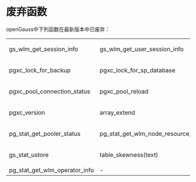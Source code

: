 # 废弃函数<a name="ZH-CN_TOPIC_0308046608"></a>

openGauss中下列函数在最新版本中已废弃：

<a name="table1861615120162"></a>
<table><tbody><tr id="row116501251161610"><td class="cellrowborder" valign="top" width="14.285714285714285%"><p id="p26505512166"><a name="p26505512166"></a><a name="p26505512166"></a>gs_wlm_get_session_info</p>
</td>
<td class="cellrowborder" valign="top" width="14.285714285714285%"><p id="p3651751151616"><a name="p3651751151616"></a><a name="p3651751151616"></a>gs_wlm_get_user_session_info</p>
</td>
<td class="cellrowborder" valign="top" width="14.285714285714285%"><p id="p4651451201611"><a name="p4651451201611"></a><a name="p4651451201611"></a>pgxc_get_csn</p>
</td>
<td class="cellrowborder" valign="top" width="9.077276816954914%"><p id="p76511514161"><a name="p76511514161"></a><a name="p76511514161"></a>pgxc_get_stat_dirty_tables</p>
</td>
<td class="cellrowborder" valign="top" width="19.49415175447366%"><p id="p9651175114169"><a name="p9651175114169"></a><a name="p9651175114169"></a>pgxc_get_thread_wait_status</p>
</td>
<td class="cellrowborder" valign="top" width="14.285714285714285%"><p id="p12651135115169"><a name="p12651135115169"></a><a name="p12651135115169"></a>pgxc_gtm_snapshot_status</p>
</td>
<td class="cellrowborder" valign="top" width="14.285714285714285%"><p id="p06511851141613"><a name="p06511851141613"></a><a name="p06511851141613"></a>pgxc_is_committed</p>
</td>
</tr>
<tr id="row565111515167"><td class="cellrowborder" valign="top" width="14.285714285714285%"><p id="p10651165131612"><a name="p10651165131612"></a><a name="p10651165131612"></a>pgxc_lock_for_backup</p>
</td>
<td class="cellrowborder" valign="top" width="14.285714285714285%"><p id="p165116514162"><a name="p165116514162"></a><a name="p165116514162"></a>pgxc_lock_for_sp_database</p>
</td>
<td class="cellrowborder" valign="top" width="14.285714285714285%"><p id="p1165135118163"><a name="p1165135118163"></a><a name="p1165135118163"></a>pgxc_lock_for_transfer</p>
</td>
<td class="cellrowborder" valign="top" width="9.077276816954914%"><p id="p7651751161613"><a name="p7651751161613"></a><a name="p7651751161613"></a>pgxc_log_comm_status</p>
</td>
<td class="cellrowborder" valign="top" width="19.49415175447366%"><p id="p265120511163"><a name="p265120511163"></a><a name="p265120511163"></a>pgxc_max_datanode_size</p>
</td>
<td class="cellrowborder" valign="top" width="14.285714285714285%"><p id="p4651251181610"><a name="p4651251181610"></a><a name="p4651251181610"></a>pgxc_node_str</p>
</td>
<td class="cellrowborder" valign="top" width="14.285714285714285%"><p id="p14651751131610"><a name="p14651751131610"></a><a name="p14651751131610"></a>pgxc_pool_check</p>
</td>
</tr>
<tr id="row11651145121616"><td class="cellrowborder" valign="top" width="14.285714285714285%"><p id="p146513519161"><a name="p146513519161"></a><a name="p146513519161"></a>pgxc_pool_connection_status</p>
</td>
<td class="cellrowborder" valign="top" width="14.285714285714285%"><p id="p1865125151612"><a name="p1865125151612"></a><a name="p1865125151612"></a>pgxc_pool_reload</p>
</td>
<td class="cellrowborder" valign="top" width="14.285714285714285%"><p id="p14651651101616"><a name="p14651651101616"></a><a name="p14651651101616"></a>pgxc_prepared_xact</p>
</td>
<td class="cellrowborder" valign="top" width="9.077276816954914%"><p id="p17651251131619"><a name="p17651251131619"></a><a name="p17651251131619"></a>pgxc_snapshot_status</p>
</td>
<td class="cellrowborder" valign="top" width="19.49415175447366%"><p id="p7651351121619"><a name="p7651351121619"></a><a name="p7651351121619"></a>pgxc_stat_dirty_tables</p>
</td>
<td class="cellrowborder" valign="top" width="14.285714285714285%"><p id="p1665115120168"><a name="p1665115120168"></a><a name="p1665115120168"></a>pgxc_unlock_for_sp_database</p>
</td>
<td class="cellrowborder" valign="top" width="14.285714285714285%"><p id="p8651195114164"><a name="p8651195114164"></a><a name="p8651195114164"></a>pgxc_unlock_for_transfer</p>
</td>
</tr>
<tr id="row206511151141614"><td class="cellrowborder" valign="top" width="14.285714285714285%"><p id="p0651195191615"><a name="p0651195191615"></a><a name="p0651195191615"></a>pgxc_version</p>
</td>
<td class="cellrowborder" valign="top" width="14.285714285714285%"><p id="p12157152311472"><a name="p12157152311472"></a><a name="p12157152311472"></a>array_extend</p>
</td>
<td class="cellrowborder" valign="top" width="14.285714285714285%"><p id="p8652135171616"><a name="p8652135171616"></a><a name="p8652135171616"></a>prepare_statement_status</p>
</td>
<td class="cellrowborder" valign="top" width="9.077276816954914%"><p id="p19271405232"><a name="p19271405232"></a><a name="p19271405232"></a>remote_rto_stat</p>
</td>
<td class="cellrowborder" valign="top" width="19.49415175447366%"><p id="p5652851161614"><a name="p5652851161614"></a><a name="p5652851161614"></a>dbe_perf.global_slow_query_info</p>
</td>
<td class="cellrowborder" valign="top" width="14.285714285714285%"><p id="p0652195171617"><a name="p0652195171617"></a><a name="p0652195171617"></a>dbe_perf.global_slow_query_info_bytime</p>
</td>
<td class="cellrowborder" valign="top" width="14.285714285714285%"><p id="p15652151141617"><a name="p15652151141617"></a><a name="p15652151141617"></a>dbe_perf.global_slow_query_history</p>
</td>
</tr>
<tr id="row847903019414"><td class="cellrowborder" valign="top" width="14.285714285714285%"><p id="p132251645259"><a name="p132251645259"></a><a name="p132251645259"></a>pg_stat_get_pooler_status</p>
</td>
<td class="cellrowborder" valign="top" width="14.285714285714285%"><p id="p1890420521811"><a name="p1890420521811"></a><a name="p1890420521811"></a>pg_stat_get_wlm_node_resource_info</p>
</td>
<td class="cellrowborder" valign="top" width="14.285714285714285%"><p id="p648003010419"><a name="p648003010419"></a><a name="p648003010419"></a>pg_stat_get_wlm_session_info_internal</p>
</td>
<td class="cellrowborder" valign="top" width="9.077276816954914%"><p id="p048043016415"><a name="p048043016415"></a><a name="p048043016415"></a>DBE_PERF.get_wlm_controlgroup_ng_config()</p>
</td>
<td class="cellrowborder" valign="top" width="19.49415175447366%"><p id="p148083018410"><a name="p148083018410"></a><a name="p148083018410"></a>DBE_PERF.get_wlm_user_resource_runtime()</p>
</td>
<td class="cellrowborder" valign="top" width="14.285714285714285%"><p id="p17130133114246"><a name="p17130133114246"></a><a name="p17130133114246"></a>global_space_shrink</p>
</td>
<td class="cellrowborder" valign="top" width="14.285714285714285%"><p id="p9480430941"><a name="p9480430941"></a><a name="p9480430941"></a>pg_pool_validate</p>
</td>
</tr>
<tr id="row1380912816123"><td class="cellrowborder" valign="top" width="14.285714285714285%"><p id="p148091728131212"><a name="p148091728131212"></a><a name="p148091728131212"></a>gs_stat_ustore</p>
</td>
<td class="cellrowborder" valign="top" width="14.285714285714285%"><p id="p38091228141217"><a name="p38091228141217"></a><a name="p38091228141217"></a>table_skewness(text)</p>
</td>
<td class="cellrowborder" valign="top" width="14.285714285714285%"><p id="p11810122820128"><a name="p11810122820128"></a><a name="p11810122820128"></a>table_skewness(text, text, text)</p>
</td>
<td class="cellrowborder" valign="top" width="9.077276816954914%"><p id="p19810928161210"><a name="p19810928161210"></a><a name="p19810928161210"></a>pg_stat_get_wlm_realtime_operator_info</p>
</td>
<td class="cellrowborder" valign="top" width="19.49415175447366%"><p id="p178100288127"><a name="p178100288127"></a><a name="p178100288127"></a>pg_stat_get_wlm_realtime_ec_operator_info</p>
</td>
<td class="cellrowborder" valign="top" width="14.285714285714285%"><p id="p38101928151213"><a name="p38101928151213"></a><a name="p38101928151213"></a>pg_stat_get_wlm_ec_operator_info</p>
</td>
<td class="cellrowborder" valign="top" width="14.285714285714285%"><p id="p2810132817122"><a name="p2810132817122"></a><a name="p2810132817122"></a>gs_stat_get_wlm_plan_operator_info</p>
</td>
</tr>
<tr>
<td>pg_stat_get_wlm_operator_info</td>
<td>-</td>
<td>-</td>
<td>-</td>
<td>-</td>
<td>-</td>
<td>-</td>
</tr>
</tbody>
</table>

